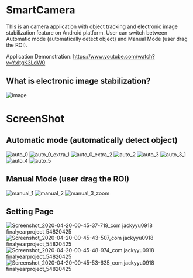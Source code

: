 # SmartCamera
This is an camera application with object tracking and electronic image stabilization feature on Android platform.
User can switch between Automatic mode (automatically detect object) and Manual Mode (user drag the ROI).

Application Demonstration:
https://www.youtube.com/watch?v=YxItgK3LdW0

## What is electronic image stabilization?
![image](https://invensense.tdk.com/wp-content/uploads/2016/02/eis-explained.png)

# ScreenShot

## Automatic mode (automatically detect object)
![auto_0](https://user-images.githubusercontent.com/51431760/89342049-cf723280-d6d4-11ea-9e09-dc20654ff82b.jpg)
![auto_0_extra_1](https://user-images.githubusercontent.com/51431760/89342137-edd82e00-d6d4-11ea-93cc-1cff003f731f.jpg)
![auto_0_extra_2](https://user-images.githubusercontent.com/51431760/89342148-f2044b80-d6d4-11ea-8873-d8fad65cdaa6.jpg)
![auto_2](https://user-images.githubusercontent.com/51431760/89342168-f892c300-d6d4-11ea-9fad-adfbd0573795.jpg)
![auto_3](https://user-images.githubusercontent.com/51431760/89342187-fe88a400-d6d4-11ea-9778-7d80ea7a9dc8.jpg)
![auto_3_1](https://user-images.githubusercontent.com/51431760/89342195-01839480-d6d5-11ea-878b-d0602fbce212.jpg)
![auto_4](https://user-images.githubusercontent.com/51431760/89342208-05afb200-d6d5-11ea-8f5a-1b9a4fffe4d9.jpg)
![auto_5](https://user-images.githubusercontent.com/51431760/89342216-08aaa280-d6d5-11ea-8c74-20bace26a451.jpg)

## Manual Mode (user drag the ROI)
![manual_1](https://user-images.githubusercontent.com/51431760/89342239-13fdce00-d6d5-11ea-8740-991809e228b6.jpg)
![manual_2](https://user-images.githubusercontent.com/51431760/89342249-17915500-d6d5-11ea-8fff-6c98e2e6bcee.jpg)
![manual_3_zoom](https://user-images.githubusercontent.com/51431760/89342258-195b1880-d6d5-11ea-83d8-2d1d0e83128f.jpg)

## Setting Page
![Screenshot_2020-04-20-00-45-37-719_com jackyyu0918 finalyearproject_54820425](https://user-images.githubusercontent.com/51431760/89342434-5fb07780-d6d5-11ea-859b-345b70df541c.jpg)
![Screenshot_2020-04-20-00-45-43-507_com jackyyu0918 finalyearproject_54820425](https://user-images.githubusercontent.com/51431760/89342437-60e1a480-d6d5-11ea-8fac-6c529d1470b0.jpg)
![Screenshot_2020-04-20-00-45-48-974_com jackyyu0918 finalyearproject_54820425](https://user-images.githubusercontent.com/51431760/89342442-6343fe80-d6d5-11ea-81d1-7ca34d51478b.jpg)
![Screenshot_2020-04-20-00-45-53-635_com jackyyu0918 finalyearproject_54820425](https://user-images.githubusercontent.com/51431760/89342452-65a65880-d6d5-11ea-9dc3-2e6cdc18ae76.jpg)


